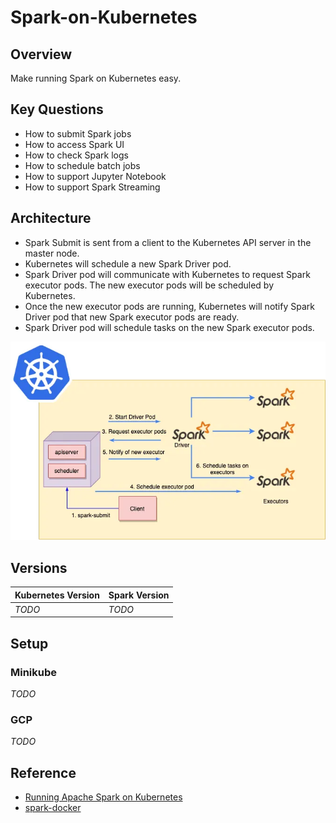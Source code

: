 # Spark-on-Kubernetes
## Overview
Make running Spark on Kubernetes easy.

## Key Questions
- How to submit Spark jobs
- How to access Spark UI
- How to check Spark logs
- How to schedule batch jobs
- How to support Jupyter Notebook
- How to support Spark Streaming

## Architecture
- Spark Submit is sent from a client to the Kubernetes API server in the master node.
- Kubernetes will schedule a new Spark Driver pod.
- Spark Driver pod will communicate with Kubernetes to request Spark executor pods.
The new executor pods will be scheduled by Kubernetes.
- Once the new executor pods are running, Kubernetes will notify Spark Driver pod that new Spark executor pods are ready.
- Spark Driver pod will schedule tasks on the new Spark executor pods.

![Spark Submit Flow Chart](resources/images/image.png)

## Versions

| Kubernetes Version | Spark Version |
| ------------------ | ------------- |
|  *TODO*            |     *TODO*    |

## Setup
### Minikube
*TODO*

### GCP
*TODO*

## Reference
- [Running Apache Spark on Kubernetes](https://medium.com/empathyco/running-apache-spark-on-kubernetes-2e64c73d0bb2)
- [spark-docker](https://github.com/apache/spark-docker)